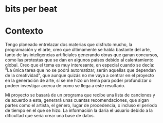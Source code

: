 # bits per beat

# Contexto
Tengo planeado entrelazar dos materias que disfruto mucho, la programación y el arte, creo que últimamente se habla bastante del arte, tanto de las inteligencias artificiales generando obras que ganan concursos, como las protestas que se dan en algunos países debido al calentamiento global. Creo que el tema es muy interesante, en especial cuando se decía: "La única tarea que no se podrá automatizar, serán aquellas que dependan de la creatividad", que aunque quizás no me vaya a centrar en el proyecto en la generación de arte, sí se me hizo un tema para poder profundizar o podeer investigar acerca de como se llega a este resultado.

Mi proyecto se basará de un programa que recibe una lista de canciones y de acuerdo a esta, generará unas cuantas recomendaciones, que sigan partes como el artista, el género, lugar de procedencia, o incluso el periodo de tiempo en el que se hizo. La información la daría el usuario debido a la dificultad que sería crear una base de datos.
